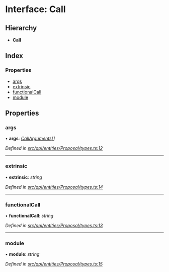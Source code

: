 # Interface: Call

## Hierarchy

* **Call**

## Index

### Properties

* [args](_src_api_entities_proposal_types_.call.md#args)
* [extrinsic](_src_api_entities_proposal_types_.call.md#extrinsic)
* [functionalCall](_src_api_entities_proposal_types_.call.md#functionalcall)
* [module](_src_api_entities_proposal_types_.call.md#module)

## Properties

###  args

• **args**: *[CallArguments](_src_api_entities_proposal_types_.callarguments.md)[]*

*Defined in [src/api/entities/Proposal/types.ts:12](https://github.com/PolymathNetwork/polymesh-sdk/blob/6f0a424/src/api/entities/Proposal/types.ts#L12)*

___

###  extrinsic

• **extrinsic**: *string*

*Defined in [src/api/entities/Proposal/types.ts:14](https://github.com/PolymathNetwork/polymesh-sdk/blob/6f0a424/src/api/entities/Proposal/types.ts#L14)*

___

###  functionalCall

• **functionalCall**: *string*

*Defined in [src/api/entities/Proposal/types.ts:13](https://github.com/PolymathNetwork/polymesh-sdk/blob/6f0a424/src/api/entities/Proposal/types.ts#L13)*

___

###  module

• **module**: *string*

*Defined in [src/api/entities/Proposal/types.ts:15](https://github.com/PolymathNetwork/polymesh-sdk/blob/6f0a424/src/api/entities/Proposal/types.ts#L15)*
